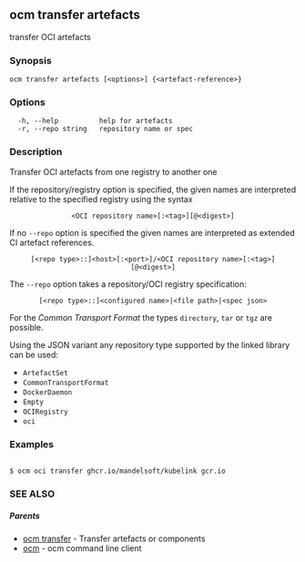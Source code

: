 ## ocm transfer artefacts

transfer OCI artefacts

### Synopsis

```
ocm transfer artefacts [<options>] {<artefact-reference>}
```

### Options

```
  -h, --help          help for artefacts
  -r, --repo string   repository name or spec
```

### Description


Transfer OCI artefacts from one registry to another one

If the repository/registry option is specified, the given names are interpreted
relative to the specified registry using the syntax

<center><code>&lt;OCI repository name>[:&lt;tag>][@&lt;digest>]</code></center>

If no <code>--repo</code> option is specified the given names are interpreted 
as extended CI artefact references.

<center><code>[&lt;repo type>::]&lt;host>[:&lt;port>]/&lt;OCI repository name>[:&lt;tag>][@&lt;digest>]</code></center>

The <code>--repo</code> option takes a repository/OCI registry specification:

<center><code>[&lt;repo type>::]&lt;configured name>|&lt;file path>|&lt;spec json></code></center>

For the *Common Transport Format* the types <code>directory</code>,
<code>tar</code> or <code>tgz</code> are possible.

Using the JSON variant any repository type supported by the 
linked library can be used:
- `ArtefactSet`
- `CommonTransportFormat`
- `DockerDaemon`
- `Empty`
- `OCIRegistry`
- `oci`


### Examples

```

$ ocm oci transfer ghcr.io/mandelsoft/kubelink gcr.io

```

### SEE ALSO

##### Parents

* [ocm transfer](ocm_transfer.md)	 - Transfer artefacts or components
* [ocm](ocm.md)	 - ocm command line client


